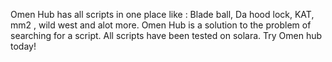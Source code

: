 Omen Hub has all scripts in one place like : Blade ball, Da hood lock, KAT, mm2 , wild west and alot more.
Omen Hub is a solution to the problem of searching for a script. All scripts have been tested on solara.
Try Omen hub today!
